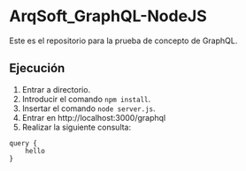 # ArqSoft_GraphQL-NodeJS
Este es el repositorio para la prueba de concepto de GraphQL.

## Ejecución
1. Entrar a directorio.
2. Introducir el comando `npm install`.
3. Insertar el comando `node server.js`.
4. Entrar en http://localhost:3000/graphql
5. Realizar la siguiente consulta:
```
query {
    hello
}
```